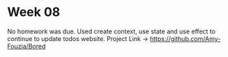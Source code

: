 # Week 08 
No homework was due. Used create context, use state and use effect to continue to update todos website.
Project Link -> https://github.com/Amy-Fouzia/Bored
